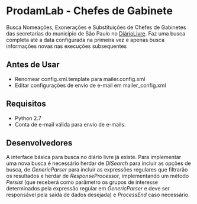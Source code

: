 ProdamLab - Chefes de Gabinete
==========================================

Busca Nomeações, Exonerações e Substituições de Chefes de Gabinetes das secretarias do município de São Paulo
 no [DiárioLivre](http://devcolab.each.usp.br/do/).
Faz uma busca completa até a data configurada na primeira vez e apenas busca informações novas nas 
execuções subsequentes

Antes de Usar
-------------

- Renomear config.xml.template para mailer.config.xml
- Editar configurações de envio de e-mail em mailer_config.xml

Requisitos
----------
- Python 2.7
- Conta de e-mail válida para envio de e-mails.

Desenvolvedores
---------------
A interface básica para busca no diário livre já existe. Para implementar uma 
nova busca é necessário herdar de *DlSearch* para incluir as opções de busca, de
*GenericParser* para incluir as expressões regulares que filtrarão os resultados
e herdar de  *ResponseProcessor*, implementando um método *Persist* (que 
receberá como parâmetro os grupos de interesse determinados pela expressão regular em 
*GenericParser* e deve ser responsável pela saída de dados desejada) e 
*ProcessEnd* caso necessário.
